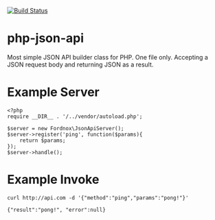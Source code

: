 [![Build Status](https://secure.travis-ci.org/fordnox/php-json-api.png?branch=master)](http://travis-ci.org/fordnox/php-json-api)

php-json-api
==============

Most simple JSON API builder class for PHP. One file only.
Accepting a JSON request body and returning JSON as a result.

Example Server
==============

    <?php
    require __DIR__ . '/../vendor/autoload.php';

    $server = new Fordnox\JsonApiServer();
    $server->register('ping', function($params){
        return $params;
    });
    $server->handle();


Example Invoke
==============

    curl http://api.com -d '{"method":"ping","params":"pong!"}'

    {"result":"pong!", "error":null}